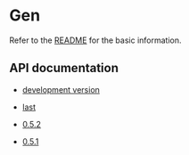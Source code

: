 # Gen

Refer to the [README](https://github.com/c-cube/gen/blob/master/README.md) for the basic information.

## API documentation

- [development version](dev)

- [last](last)
- [0.5.2](0.5.2)
- [0.5.1](0.5.1)


